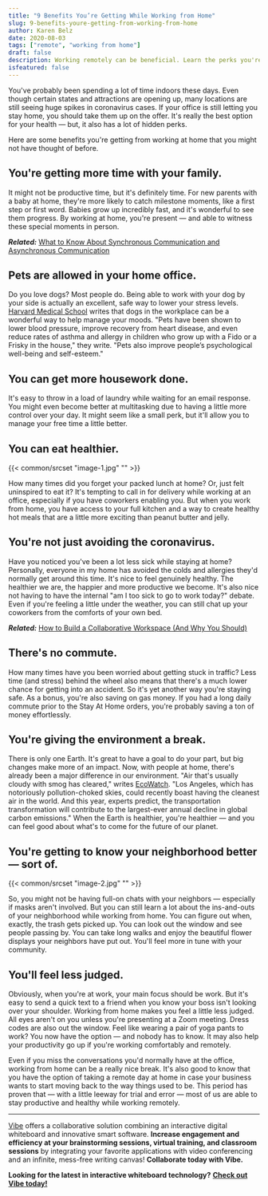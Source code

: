 ```yaml
---
title: "9 Benefits You’re Getting While Working from Home"
slug: 9-benefits-youre-getting-from-working-from-home
author: Karen Belz
date: 2020-08-03
tags: ["remote", "working from home"]
draft: false
description: Working remotely can be beneficial. Learn the perks you're getting by working from home.
isfeatured: false
---
```






You've probably been spending a lot of time indoors these days. Even though certain states and attractions are opening up, many locations are still seeing huge spikes in coronavirus cases. If your office is still letting you stay home, you should take them up on the offer. It's really the best option for your health — but, it also has a lot of hidden perks.
 
Here are some benefits you're getting from working at home that you might not have thought of before.
 

## You're getting more time with your family. 

It might not be productive time, but it's definitely time. For new parents with a baby at home, they're more likely to catch milestone moments, like a first step or first word. Babies grow up incredibly fast, and it's wonderful to see them progress. By working at home, you're present — and able to witness these special moments in person.
 
***Related:*** [What to Know About Synchronous Communication and Asynchronous Communication](https://vibe.us/blog/what-you-need-to-know-about-synchronous-and-asynchronous-communication/)

## Pets are allowed in your home office. 

Do you love dogs? Most people do. Being able to work with your dog by your side is actually an excellent, safe way to lower your stress levels. [Harvard Medical School](https://www.health.harvard.edu/blog/therapy-dog-offers-stress-relief-at-work-201107223111) writes that dogs in the workplace can be a wonderful way to help manage your moods. "Pets have been shown to lower blood pressure, improve recovery from heart disease, and even reduce rates of asthma and allergy in children who grow up with a Fido or a Frisky in the house," they write. "Pets also improve people’s psychological well-being and self-esteem."


## You can get more housework done. 

It's easy to throw in a load of laundry while waiting for an email response. You might even become better at multitasking due to having a little more control over your day. It might seem like a small perk, but it'll allow you to manage your free time a little better.
 

## You can eat healthier. 
{{< common/srcset "image-1.jpg" "" >}}


How many times did you forget your packed lunch at home? Or, just felt uninspired to eat it? It's tempting to call in for delivery while working at an office, especially if you have coworkers enabling you. But when you work from home, you have access to your full kitchen and a way to create healthy hot meals that are a little more exciting than peanut butter and jelly.
 

## You're not just avoiding the coronavirus. 

Have you noticed you've been a lot less sick while staying at home? Personally, everyone in my home has avoided the colds and allergies they'd normally get around this time. It's nice to feel genuinely healthy. The healthier we are, the happier and more productive we become. It's also nice not having to have the internal "am I too sick to go to work today?" debate. Even if you're feeling a little under the weather, you can still chat up your coworkers from the comforts of your own bed.

***Related:*** [How to Build a Collaborative Workspace (And Why You Should)](https://vibe.us/blog/how-to-build-a-collaborative-workspace-and-why-you-should/)

## There's no commute. 

How many times have you been worried about getting stuck in traffic? Less time (and stress) behind the wheel also means that there's a much lower chance for getting into an accident. So it's yet another way you're staying safe. As a bonus, you're also saving on gas money. If you had a long daily commute prior to the Stay At Home orders, you're probably saving a ton of money effortlessly.
 

## You're giving the environment a break. 

There is only one Earth. It's great to have a goal to do your part, but big changes make more of an impact. Now, with people at home, there's already been a major difference in our environment. "Air that's usually cloudy with smog has cleared," writes [EcoWatch](https://www.ecowatch.com/pandemic-work-from-home-2646075912.html?rebelltitem=5#rebelltitem5). "Los Angeles, which has notoriously pollution-choked skies, could recently boast having the cleanest air in the world. And this year, experts predict, the transportation transformation will contribute to the largest-ever annual decline in global carbon emissions." When the Earth is healthier, you're healthier — and you can feel good about what's to come for the future of our planet.
 

## You're getting to know your neighborhood better — sort of. 
{{< common/srcset "image-2.jpg" "" >}}


So, you might not be having full-on chats with your neighbors — especially if masks aren't involved. But you can still learn a lot about the ins-and-outs of your neighborhood while working from home. You can figure out when, exactly, the trash gets picked up. You can look out the window and see people passing by. You can take long walks and enjoy the beautiful flower displays your neighbors have put out. You'll feel more in tune with your community.
 

## You'll feel less judged. 

Obviously, when you're at work, your main focus should be work. But it's easy to send a quick text to a friend when you know your boss isn't looking over your shoulder. Working from home makes you feel a little less judged. All eyes aren't on you unless you're presenting at a Zoom meeting. Dress codes are also out the window. Feel like wearing a pair of yoga pants to work? You now have the option — and nobody has to know. It may also help your productivity go up if you're working comfortably and remotely.
 
Even if you miss the conversations you'd normally have at the office, working from home can be a really nice break. It's also good to know that you have the option of taking a remote day at home in case your business wants to start moving back to the way things used to be. This period has proven that — with a little leeway for trial and error — most of us are able to stay productive and healthy while working remotely.


----------

[Vibe](https://vibe.us/) offers a collaborative solution combining an interactive digital whiteboard and innovative smart software. **Increase engagement and efficiency at your brainstorming sessions, virtual training, and classroom sessions** by integrating your favorite applications with video conferencing and an infinite, mess-free writing canvas! **Collaborate today with Vibe.**

**Looking for the latest in interactive whiteboard technology?** [**Check out Vibe today!**](https://vibe.us/order/)
